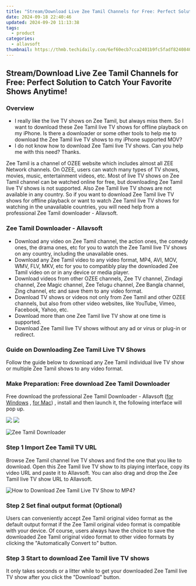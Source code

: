 ```yaml
---
title: "Stream/Download Live Zee Tamil Channels for Free: Perfect Solution to Catch Your Favorite Shows Anytime!"
date: 2024-09-18 22:40:46
updated: 2024-09-20 11:13:38
tags:
  - product
categories:
  - allavsoft
thumbnail: https://thmb.techidaily.com/6ef60ecb7cca2401b9fc5fadf824084078b845e24ce4184a0282eba3264f61a8.jpg
---
```


## Stream/Download Live Zee Tamil Channels for Free: Perfect Solution to Catch Your Favorite Shows Anytime!

### Overview

* I really like the live TV shows on Zee Tamil, but always miss them. So I want to download these Zee Tamil live TV shows for offline playback on my iPhone. Is there a downloader or some other tools to help me to download the Zee Tamil live TV shows to my iPhone supported MOV?
* I do not know how to download Zee Tami live TV shows. Can you help me with this need? Thanks.

Zee Tamil is a channel of OZEE website which includes almost all ZEE Network channels. On OZEE, users can watch many types of TV shows, movies, music, entertainment videos, etc. Most of live TV shows on Zee Tamil channel can be watched online for free, but downloading Zee Tamil live TV shows is not supported. Also Zee Tamil live TV shows are not available in any country. So if you want to download Zee Tamil live TV shows for offline playback or want to watch Zee Tamil live TV shows for watching in the unavailable countries, you will need help from a professional Zee Tamil downloader - Allavsoft.

### Zee Tamil Downloader - Allavsoft

* Download any video on Zee Tamil channel, the action ones, the comedy ones, the drama ones, etc for you to watch the Zee Tamil live TV shows on any country, including the unavailable ones.
* Download any Zee Tamil video to any video format, MP4, AVI, MOV, WMV, FLV, MKV, etc for you to compatibly play the downloaded Zee Tamil video on or in any device or media player.
* Download videos from other OZEE channels, Zee TV channel, Zindagi channel, Zee Magic channel, Zee Telugu channel, Zee Bangla channel, Zing channel, etc and save them to any video format.
* Download TV shows or videos not only from Zee Tamil and other OZEE channels, but also from other video websites, like YouTube, Vimeo, Facebook, Yahoo, etc.
* Download more than one Zee Tamil live TV show at one time is supported.
* Download Zee Tamil live TV shows without any ad or virus or plug-in or redirect.

### Guide on Downloading Zee Tamil Live TV Shows

Follow the guide below to download any Zee Tamil individual live TV show or multiple Zee Tamil shows to any video format.

### Make Preparation: Free download Zee Tamil Downloader

Free download the professional Zee Tamil Downloader - Allavsoft ([for Windows](https://tools.techidaily.com/allavsoft/products/) , [for Mac](https://tools.techidaily.com/allavsoft/products/)) , install and then launch it, the following interface will pop up.

[![](https://www.allavsoft.com/how-to/../images/how-to/free-download-win.jpg)](https://tools.techidaily.com/allavsoft/products/) [![](https://www.allavsoft.com/how-to/../images/how-to/free-download-mac.jpg)](https://tools.techidaily.com/allavsoft/products/)

![Zee Tamil Downloader](https://www.allavsoft.com/how-to/../images/allavsoft/screen-shot-600.jpg)

### Step 1 Import Zee Tamil TV URL

Browse Zee Tamil channel live TV shows and find the one that you like to download. Open this Zee Tamil live TV show to its playing interface, copy its video URL and paste it to Allavsoft. You can also drag and drop the Zee Tamil live TV show URL to Allavsoft.

![How to Download Zee Tamil Live TV Show to MP4?](https://www.allavsoft.com/how-to/../images/how-to/download-rtmp-video/download-rtmp-video.jpg)

### Step 2 Set final output format (Optional)

Users can conveniently accept Zee Tamil original video format as the default output format if the Zee Tamil original video format is compatible with your device. Of course, users always have the choice to save the downloaded Zee Tamil original video format to other video formats by clicking the "Automatically Convert to" button.

### Step 3 Start to download Zee Tamil live TV shows

It only takes seconds or a litter while to get your downloaded Zee Tamil live TV show after you click the "Download" button.

<ins class="adsbygoogle"
     style="display:block"
     data-ad-format="autorelaxed"
     data-ad-client="ca-pub-7571918770474297"
     data-ad-slot="1223367746"></ins>



<ins class="adsbygoogle"
     style="display:block"
     data-ad-client="ca-pub-7571918770474297"
     data-ad-slot="8358498916"
     data-ad-format="auto"
     data-full-width-responsive="true"></ins>
